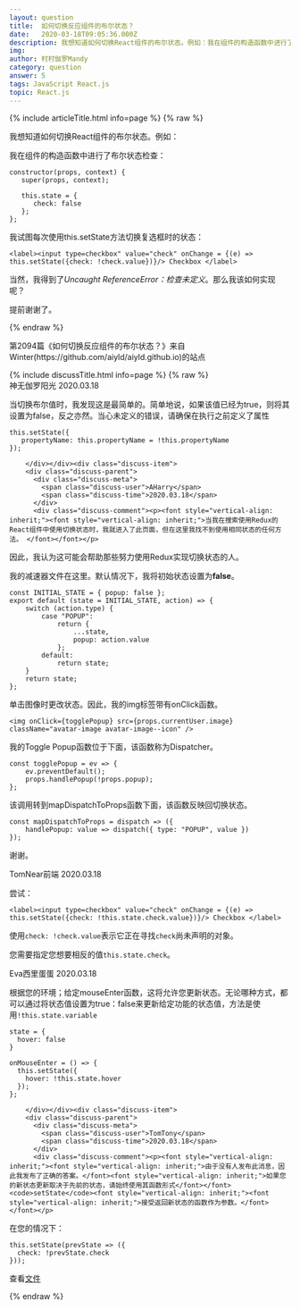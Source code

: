 ```yaml
---
layout: question
title:  如何切换反应组件的布尔状态？
date:   2020-03-18T09:05:36.000Z
description: 我想知道如何切换React组件的布尔状态。例如：我在组件的构造函数中进行了布尔状态检查：constructor(props, context) {...
img: 
author: 村村伽罗Mandy
category: question
answer: 5
tags: JavaScript React.js
topic: React.js
---
```

<div class="article-root">
  <div class="article">
    {% include articleTitle.html info=page %}
    {% raw %}
    <div class="article-content"><p><font style="vertical-align: inherit;"><font style="vertical-align: inherit;">我想知道如何切换React组件的布尔状态。</font><font style="vertical-align: inherit;">例如：</font></font></p>

<p><font style="vertical-align: inherit;"><font style="vertical-align: inherit;">我在组件的构造函数中进行了布尔状态检查：</font></font></p>

<pre><code>constructor(props, context) { <font></font>
   super(props, context);<font></font>
<font></font>
   this.state = {<font></font>
      check: false<font></font>
   };<font></font>
};<font></font>
</code></pre>

<p><font style="vertical-align: inherit;"><font style="vertical-align: inherit;">我试图每次使用this.setState方法切换复选框时的状态： </font></font></p>

<pre><code>&lt;label&gt;&lt;input type=checkbox" value="check" onChange = {(e) =&gt; this.setState({check: !check.value})}/&gt; Checkbox &lt;/label&gt;
</code></pre>

<p><font style="vertical-align: inherit;"><font style="vertical-align: inherit;">当然，我得到了</font></font><em><font style="vertical-align: inherit;"><font style="vertical-align: inherit;">Uncaught ReferenceError：检查未定义</font></font></em><font style="vertical-align: inherit;"><font style="vertical-align: inherit;">。</font><font style="vertical-align: inherit;">那么我该如何实现呢？</font></font></p>

<p><font style="vertical-align: inherit;"><font style="vertical-align: inherit;">提前谢谢了。</font></font></p></div>
    {% endraw %}
  </div>
  <p class="winter_mark">第2094篇《如何切换反应组件的布尔状态？》来自Winter(https://github.com/aiyld/aiyld.github.io)的站点</p>
  <div class="discuss-wrapper">
    {% include discussTitle.html info=page %}
    {% raw %}
    <div class="discuss-list">
    <div class="discuss-item">
        <div class="discuss-parent">
          <div class="discuss-meta">
            <span class="discuss-user">神无伽罗阳光</span>
            <span class="discuss-time">2020.03.18</span>
          </div>
          <div class="discuss-comment"><p><font style="vertical-align: inherit;"><font style="vertical-align: inherit;">当切换布尔值时，我发现这是最简单的。</font><font style="vertical-align: inherit;">简单地说，如果该值已经为true，则将其设置为false，反之亦然。</font><font style="vertical-align: inherit;">当心未定义的错误，请确保在执行之前定义了属性</font></font></p>

<pre><code>this.setState({<font></font>
   propertyName: this.propertyName = !this.propertyName<font></font>
});<font></font>
</code></pre></div>
        </div></div><div class="discuss-item">
        <div class="discuss-parent">
          <div class="discuss-meta">
            <span class="discuss-user">AHarry</span>
            <span class="discuss-time">2020.03.18</span>
          </div>
          <div class="discuss-comment"><p><font style="vertical-align: inherit;"><font style="vertical-align: inherit;">当我在搜索使用Redux的React组件中使用切换状态时，我就进入了此页面，但在这里我找不到使用相同状态的任何方法。 </font></font></p>

<p><font style="vertical-align: inherit;"><font style="vertical-align: inherit;">因此，我认为这可能会帮助那些努力使用Redux实现切换状态的人。</font></font></p>

<p><font style="vertical-align: inherit;"><font style="vertical-align: inherit;">我的减速器文件在这里。</font><font style="vertical-align: inherit;">默认情况下，</font><font style="vertical-align: inherit;">我将初始状态设置为</font></font><strong><font style="vertical-align: inherit;"><font style="vertical-align: inherit;">false</font></font></strong><font style="vertical-align: inherit;"><font style="vertical-align: inherit;">。</font></font></p>

<pre><code>const INITIAL_STATE = { popup: false };<font></font>
export default (state = INITIAL_STATE, action) =&gt; {<font></font>
    switch (action.type) {<font></font>
        case "POPUP":<font></font>
            return {<font></font>
                ...state,<font></font>
                popup: action.value<font></font>
            };<font></font>
        default:<font></font>
            return state;<font></font>
    }<font></font>
    return state;<font></font>
};<font></font>
</code></pre>

<p><font style="vertical-align: inherit;"><font style="vertical-align: inherit;">单击图像时更改状态。</font><font style="vertical-align: inherit;">因此，我的img标签带有onClick函数。</font></font></p>

<pre><code>&lt;img onClick={togglePopup} src={props.currentUser.image} className="avatar-image avatar-image--icon" /&gt;
</code></pre>

<p><font style="vertical-align: inherit;"><font style="vertical-align: inherit;">我的Toggle Popup函数位于下面，该函数称为Dispatcher。</font></font></p>

<pre><code>const togglePopup = ev =&gt; {<font></font>
    ev.preventDefault();<font></font>
    props.handlePopup(!props.popup);<font></font>
};<font></font>
</code></pre>

<p><font style="vertical-align: inherit;"><font style="vertical-align: inherit;">该调用转到mapDispatchToProps函数下面，该函数反映回切换状态。</font></font></p>

<pre><code>const mapDispatchToProps = dispatch =&gt; ({<font></font>
    handlePopup: value =&gt; dispatch({ type: "POPUP", value })<font></font>
});<font></font>
</code></pre>

<p><font style="vertical-align: inherit;"><font style="vertical-align: inherit;">谢谢。</font></font></p></div>
        </div></div><div class="discuss-item">
        <div class="discuss-parent">
          <div class="discuss-meta">
            <span class="discuss-user">TomNear前端</span>
            <span class="discuss-time">2020.03.18</span>
          </div>
          <div class="discuss-comment"><p><font style="vertical-align: inherit;"><font style="vertical-align: inherit;">尝试：</font></font></p>

<pre><code>&lt;label&gt;&lt;input type=checkbox" value="check" onChange = {(e) =&gt; this.setState({check: !this.state.check.value})}/&gt; Checkbox &lt;/label&gt;
</code></pre>

<p><font style="vertical-align: inherit;"><font style="vertical-align: inherit;">使用</font></font><code>check: !check.value</code><font style="vertical-align: inherit;"><font style="vertical-align: inherit;">表示它正在寻找</font></font><code>check</code><font style="vertical-align: inherit;"><font style="vertical-align: inherit;">尚未声明</font><font style="vertical-align: inherit;">的</font><font style="vertical-align: inherit;">对象。</font></font></p>

<p><font style="vertical-align: inherit;"><font style="vertical-align: inherit;">您需要指定您想要相反的值</font></font><code>this.state.check</code><font style="vertical-align: inherit;"><font style="vertical-align: inherit;">。</font></font></p></div>
        </div></div><div class="discuss-item">
        <div class="discuss-parent">
          <div class="discuss-meta">
            <span class="discuss-user">Eva西里蛋蛋</span>
            <span class="discuss-time">2020.03.18</span>
          </div>
          <div class="discuss-comment"><p><font style="vertical-align: inherit;"><font style="vertical-align: inherit;">根据您的环境；</font><font style="vertical-align: inherit;">给定mouseEnter函数，这将允许您更新状态。</font><font style="vertical-align: inherit;">无论哪种方式，都可以通过将状态值设置为true：false来更新给定功能的状态值，方法是使用</font></font><code>!this.state.variable</code></p>

<pre><code>state = {<font></font>
  hover: false<font></font>
}<font></font>
<font></font>
onMouseEnter = () =&gt; {<font></font>
  this.setState({<font></font>
    hover: !this.state.hover<font></font>
  });<font></font>
};<font></font>
</code></pre></div>
        </div></div><div class="discuss-item">
        <div class="discuss-parent">
          <div class="discuss-meta">
            <span class="discuss-user">TomTony</span>
            <span class="discuss-time">2020.03.18</span>
          </div>
          <div class="discuss-comment"><p><font style="vertical-align: inherit;"><font style="vertical-align: inherit;">由于没有人发布此消息，因此我发布了正确的答案。</font><font style="vertical-align: inherit;">如果您的新状态更新取决于先前的状态，请始终使用其函数形式</font></font><code>setState</code><font style="vertical-align: inherit;"><font style="vertical-align: inherit;">接受返回新状态的函数作为参数。</font></font></p>

<p><font style="vertical-align: inherit;"><font style="vertical-align: inherit;">在您的情况下：</font></font></p>

<pre><code>this.setState(prevState =&gt; ({<font></font>
  check: !prevState.check<font></font>
}));<font></font>
</code></pre>

<p><font style="vertical-align: inherit;"><font style="vertical-align: inherit;">查看</font></font><a href="https://reactjs.org/docs/state-and-lifecycle.html#state-updates-may-be-asynchronous" rel="noreferrer"><font style="vertical-align: inherit;"><font style="vertical-align: inherit;">文件</font></font></a></p></div>
        </div></div>
    </div>
    {% endraw %}
  </div>
<div>

